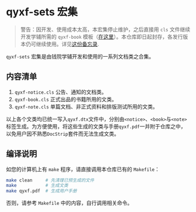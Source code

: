 # qyxf-sets 宏集

> 警告：因开发、使用成本太高，本宏集停止维护，之后直接用 `cls` 文件继续开发学辅所需的 `qyxf-book` 模板（[在这里](https://github.com/qyxf/qyxf-book/)）。本仓库即日起封存，各发行版本仍可继续使用。详见[这份备忘录](https://github.com/qyxf/qyxf-sets/issues/5).

`qyxf-sets` 宏集是由钱院学辅开发和使用的一系列文档类之合集。

## 内容清单

1. `qyxf-notice.cls` 公告、通知的文档类。
2. `qyxf-book.cls` 正式出品的书籍所用的文类。
3. `qyxf-note.cls` 单篇文档、非正式资料和排版测试所用的文类。

以上各个文类均已统一写入`qyxf.dtx`文件中，分别由`<notice>`、`<book>`与`<note>`标签生成。为方便使用，将这些生成的文类与手册`qyxf.pdf`一并附于仓库之中，以免用户因不熟悉`DocStrip`套件而无法生成文类。

## 编译说明

如您的计算机上有 `make` 程序，请直接调用本仓库已有的 `Makefile`：

```bash
make clean     # 先清理已预生成的文件
make           # 生成文类
make qyxf.pdf  # 生成用户手册
```

否则，请参考 `Makefile` 中的内容，自行调用相关命令。
